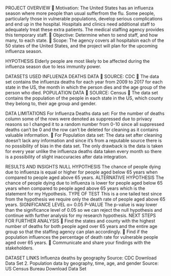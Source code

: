 PROJECT OVERVIEW
 Motivation: The United States has an influenza season where more people than usual
sufferfrom the flu. Some people, particularly those in vulnerable populations, develop
serious complications and end up in the hospital. Hospitals and clinics need additional
staff to adequately treat these extra patients. The medical staffing agency provides
this temporary staff.
 Objective: Determine when to send staff, and how many, to each state.
 Scope: The agency covers all hospitalsin each of the 50 states of the United States,
and the project will plan for the upcoming influenza season.

HYPOTHESIS
Elderly people are most likely to be affected during the influenza season due to less
immunity power.

DATASETS USED
INFLUENZA DEATHS DATA
 SOURCE: CDC
 The data set contains the influenza deaths for each year from 2009 to 2017 for each
state in the US, the month in which the person dies and the age group of the person
who died.
POPULATION DATA
 SOURCE: Census
 The data set contains the population of the people in each state in the US, which
county they belong to, their age group and gender.

DATA LIMITATIONS
For Influenza Deaths data set: For the number of deaths column some of the rows
were denoted as suppressed due to privacy reasons so I changed it to a random
number from 0-10 since all suppressed deaths can’t be 0 and the row can’t be
deleted for cleaning as it contains valuable information.
 For Population data set: The data set after cleaning doesn’t lack any information and
since it’s from a reputable source there is no possibility of bias in the data set. The
only drawback is the data is taken for every year unlike the influenza deaths data
taken every month so there is a possibility of slight inaccuracies after data
integration.

RESULTS AND INSIGHTS
NULL HYPOTHESIS
The chance of people dying due to influenza is equal or higher for people aged below 65 years
when compared to people aged above 65 years.
ALTERNATIVE HYPOTHESIS
The chance of people dying due to influenza is lower for people aged below 65 years when
compared to people aged above 65 years which is the statement for my Hypothesis.
TYPE OF TEST
This is a one tailed test since from the hypothesis we require only the death rate of people aged
above 65 years.
SIGNIFICANCE LEVEL
α= 0.05
P-VALUE
The p-value is way lower than the significance level of 0.05 so we can reject the null hypothesis
and continue with further analysis for my research hypothesis.
NEXT STEPS FOR FURTHER ANALYSIS
 Find the states and county with the highest number of deaths for both people aged over
65 years and the entire age group so that the staffing agency can plan accordingly.
 Find if the population influences the percentage of death rate for vulnerable people
aged over 65 years.
 Communicate and share your findings with the stakeholders.

DATASET LINKS
Influenza deaths by geography
Source: CDC
Download Data Set
2. Population data by geography, time, age, and gender
Source: US Census Bureau
Download Data Set
